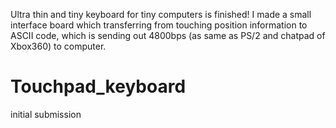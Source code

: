 Ultra thin and tiny keyboard for tiny computers is finished! I made a small interface board which transferring from touching position information to ASCII code, which is sending out 4800bps (as same as PS/2 and chatpad of Xbox360) to computer.
# Touchpad_keyboard
initial submission
